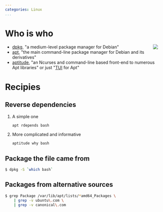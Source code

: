 ```yaml
---
categories: Linux
...
```


# Who is who

<img src="https://www.debian.org/Pics/openlogo-50.png" style="float: right; margin-left: 0.5em">

- [dpkg](https://wiki.debian.org/dpkg), "a medium-level package manager for Debian"
- [apt](https://wiki.debian.org/Apt), "the main command-line package manager for Debian and its derivatives"
- [aptitude](https://wiki.debian.org/Aptitude), "an Ncurses and command-line based front-end to numerous Apt libraries" or just "[TUI](https://en.wikipedia.org/wiki/Text-based_user_interface) for Apt"

# Recipies

## Reverse dependencies

1. A simple one

    ```bash
    apt rdepends bash
    ```

2. More complicated and informative

    ```bash
    aptitude why bash
    ```

## Package the file came from

```bash
$ dpkg -S `which bash`
```

## Packages from alternative sources

```bash
$ grep Package /var/lib/apt/lists/*amd64_Packages \
    | grep -v ubuntu\.com \
    | grep -v canonical\.com
```